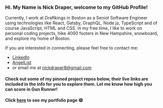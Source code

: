 ### Hi. My Name is Nick Draper, welcome to my GitHub Profile!
Currently, I work at Draftkings in Boston as a Seniot Software Engineer using technologies like React, Gatsby, GraphQL, Node.js, TypeScript and of course JavaScript, HTML and CSS. In my free time, I like to work on personal coding projects, hike 4000 footers in New Hampshire, snowboard, and explore my home of Boston.

If you are interested in connecting, please feel free to contact me:
- [LinkedIn](https://www.linkedin.com/in/nicholas-draper/)
- [AngelList](https://angel.co/u/nicholas-draper-2)
- or email me at nickdraper8@gmail.com

#### Check out some of my pinned project repos below, their live links are included in the info for you to explore them. Let me know how high you can score in Gun Runner!
#### Click [here](https://nickdraper8.github.io/portfolio-page/) to see my portfolio page 😄
